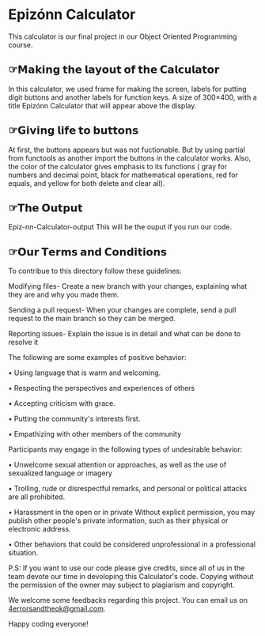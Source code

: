 # Epizónn Calculator

This calculator is our final project in our Object Oriented Programming course.


## ☞𝗠𝗮𝗸𝗶𝗻𝗴 𝘁𝗵𝗲 𝗹𝗮𝘆𝗼𝘂𝘁 𝗼𝗳 𝘁𝗵𝗲 𝗖𝗮𝗹𝗰𝘂𝗹𝗮𝘁𝗼𝗿

In this calculator, we used frame for making the screen, labels for putting digit buttons and another labels for function keys. A size of 300×400, with a title Epizónn Calculator that will appear above the display.


## ☞𝗚𝗶𝘃𝗶𝗻𝗴 𝗹𝗶𝗳𝗲 𝘁𝗼 𝗯𝘂𝘁𝘁𝗼𝗻𝘀

At first, the buttons appears but was not fuctionable. But by using partial from functools as another import the buttons in the calculator works. Also, the color of the calculator gives emphasis to its functions ( gray for numbers and decimal point, black for mathematical operations, red for equals, and yellow for both delete and clear all).


## ☞𝗧𝗵𝗲 𝗢𝘂𝘁𝗽𝘂𝘁

Epiz-nn-Calculator-output This will be the ouput if you run our code.


## ☞𝗢𝘂𝗿 𝗧𝗲𝗿𝗺𝘀 𝗮𝗻𝗱 𝗖𝗼𝗻𝗱𝗶𝘁𝗶𝗼𝗻𝘀

To contribue to this directory follow these guidelines:

Modifying files- Create a new branch with your changes, explaining what they are and why you made them.

Sending a pull request- When your changes are complete, send a pull request to the main branch so they can be merged.

Reporting issues- Explain the issue is in detail and what can be done to resolve it

The following are some examples of positive behavior:

• Using language that is warm and welcoming.

• Respecting the perspectives and experiences of others

• Accepting criticism with grace.

• Putting the community's interests first.

• Empathizing with other members of the community

Participants may engage in the following types of undesirable behavior:

• Unwelcome sexual attention or approaches, as well as the use of sexualized language or imagery

• Trolling, rude or disrespectful remarks, and personal or political attacks are all prohibited.

• Harassment in the open or in private Without explicit permission, you may publish other people's private information, such as their physical or electronic address.

• Other behaviors that could be considered unprofessional in a professional situation.


P.S: If you want to use our code please give credits, since all of us in the team devote our time in devoloping this Calculator's code. Copying without the permission of the owner may subject to plagiarism and copyright.


We welcome some feedbacks regarding this project. You can email us on 4errorsandtheok@gmail.com.

Happy coding everyone!
